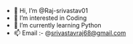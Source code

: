- 👋 Hi, I’m @Raj-srivastav01
- 👀 I’m interested in Coding
- 🌱 I’m currently learning Python 
- 📫 Email :- @srivastavraj68@gmail.com

<!---
Raj-srivastav01/Raj-srivastav01 is a ✨ special ✨ repository because its `README.md` (this file) appears on your GitHub profile.
You can click the Preview link to take a look at your changes.
--->

